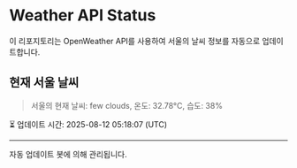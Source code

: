 
# Weather API Status

이 리포지토리는 OpenWeather API를 사용하여 서울의 날씨 정보를 자동으로 업데이트합니다.

## 현재 서울 날씨
> 서울의 현재 날씨: few clouds, 온도: 32.78°C, 습도: 38%

⏳ 업데이트 시간: 2025-08-12 05:18:07 (UTC)

---
자동 업데이트 봇에 의해 관리됩니다.
